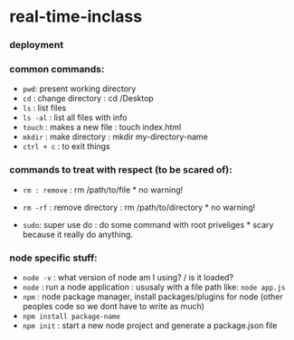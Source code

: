 # real-time-inclass


### deployment



### common commands:
+ `pwd`: present working directory
+ `cd` : change directory : cd /Desktop
+ `ls` : list files
+ `ls -al` : list all files with info
+ `touch` : makes a new file : touch index.html
+ `mkdir` : make directory : mkdir my-directory-name
+ `ctrl + c` : to exit things


### commands to treat with respect (to be scared of):
+ `rm : remove` : rm /path/to/file * no warning!
+ `rm -rf` : remove directory : rm /path/to/directory * no warning!

+ `sudo`: super use do : do some command with root priveliges * scary because it really do anything.


### node specific stuff:
+ `node -v` : what version of node am I using? / is it loaded?
+ `node` : run a node application : ususaly with a file path like: `node app.js`
+ `npm` : node package manager, install packages/plugins for node (other peoples code so we dont have to write as much)
+ `npm install package-name`
+ `npm init` : start a new node project and generate a package.json file
